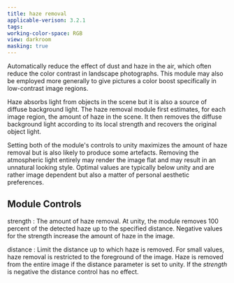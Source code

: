```yaml
---
title: haze removal
applicable-verison: 3.2.1
tags: 
working-color-space: RGB 
view: darkroom
masking: true
---
```


Automatically reduce the effect of dust and haze in the air, which often reduce the color contrast in landscape photographs. This module may also be employed more generally to give pictures a color boost specifically in low-contrast image regions.

Haze absorbs light from objects in the scene but it is also a source of diffuse background light. The haze removal module first estimates, for each image region, the amount of haze in the scene. It then removes the diffuse background light according to its local strength and recovers the original object light.

Setting both of the module's controls to unity maximizes the amount of haze removal but is also likely to produce some artefacts. Removing the atmospheric light entirely may render the image flat and may result in an unnatural looking style. Optimal values are typically below unity and are rather image dependent but also a matter of personal aesthetic preferences.

## Module Controls

strength
: The amount of haze removal. At unity, the module removes 100 percent of the detected haze up to the specified distance. Negative values for the strength increase the amount of haze in the image.

distance
: Limit the distance up to which haze is removed. For small values, haze removal is restricted to the foreground of the image. Haze is removed from the entire image if the distance parameter is set to unity. If the _strength_ is negative the distance control has no effect.